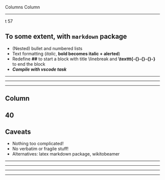 Columns   Column
--------  -------
t         57

## To some extent, with `markdown` package

- (Nested) bullet and numbered lists
- Text formatting (*italic*, **bold becomes italic + alerted**) 
- Redefine __\#\#__ to start a block with title \linebreak
and __\texttt{-{}-{}-{}-}__ to end the block
- ___Compile with vscode task___

----

----

-------
Column
-------
40
-------

## Caveats

- Nothing too complicated!
- No verbatim or fragile stuff!
- Alternatives: latex markdown package, wikitobeamer

----

----

----

----
